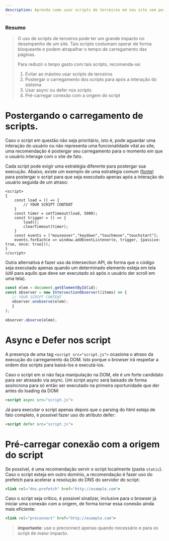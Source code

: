 ```yaml
---
description: Aprenda como usar scripts de terceiros em seu site sem perder desempenho.
---
```


### Resumo

> O uso de scripts de terceiros pode ter um grande impacto no desempenho de um site.
> Tais scripts costumam operar de forma bloqueante e podem atrapalhar o tempo de carregamento das páginas.
> 
> Para reduzir o tenpo gasto com tais scripts, recomenda-se:
> 
> 1. Evitar ao máximo usar scripts de terceiros
> 2. Postergar o carregamento dos scripts para após a interação do sistema
> 3. Usar async ou defer nos scripts
> 4. Pré-carregar conexão com a origem do script

# Postergando o carregamento de scripts.

Caso o script em questão não seja prioritário, isto é, pode aguardar uma interação do usuário ou não representa uma funcionalidade vital ao site, uma recomendação é postergar seu carregamento para o momento em que o usuário interage com o site de fato.

Cada script pode exigir uma estratégia diferente para postergar sua execução. Abaixo, existe um exemplo de uma estratégia comum ([fonte](https://metabox.io/delay-javascript-execution-boost-page-speed/)) para postergar o script para que seja executado apenas após a interação do usuário seguida de um atraso:

```tsx
<script>
{
    const load = () => {
        // YOUR SCRIPT CONTENT
    }
    const timer = setTimeout(load, 5000);
    const trigger = () => {
        load();
        clearTimeout(timer);
    }
    const events = ["mouseover","keydown","touchmove","touchstart"];
    events.forEach(e => window.addEventListener(e, trigger, {passive: true, once: true}));
}
</script>
```

Outra alternativa é fazer uso da intersection API, de forma que o código seja executado apenas quando um determinado elemento esteja em tela (útil para aquilo que deve ser executado só após o usuário der scroll em uma tela).

```jsx
const elem = document.getElementById(id);
const observer = new IntersectionObserver((items) => {
   // YOUR SCRIPT CONTENT
   observer.unobserve(elem);
   }
);

observer.observe(elem);
```

# Async e Defer nos script

A presença de uma tag `<script src="script.js">` ocasiona o atraso da execução do carregamento da DOM. Isto porque o browser irá respeitar a ordem dos scripts para baixá-los e executá-los.

Caso o script em si não faça manipulação na DOM, ele é um forte candidato para ser atrasado via async. Um script async será baixado de forma assíncrona para só então ser executado na primeira oportunidade que der antes do loading da DOM:

```html
<script async src="script.js">
```

Já para executar o script apenas depois que o parsing do html esteja de fato completo, é possível fazer uso do atributo defer:

```html
<script defer src="script.js">
```

# Pré-carregar conexão com a origem do script

Se possível, é uma recomendação servir o script localmente (pasta `static`). Caso o script esteja em outro domínio, a recomendação é fazer uso do prefetch para acelerar a resolução do DNS do servidor do script:

```jsx
<link rel="dns-prefetch" href="http://example.com">
```

Caso o script seja crítico, é possível sinalizar, inclusive para o browser já iniciar uma conexão com a origem, de forma tornar essa conexão ainda mais eficiente:

```jsx
<link rel="preconnect" href="http://example.com">
```

> **importante**: use o preconnect apenas quando necessário e para os script de maior impacto.